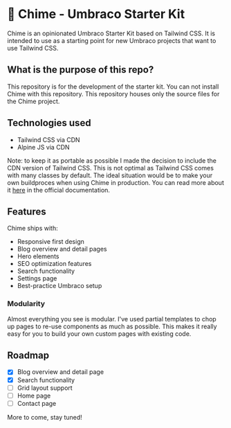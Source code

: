 # 🍃 Chime - Umbraco Starter Kit

Chime is an opinionated Umbraco Starter Kit based on Tailwind CSS. It is intended to use as a starting point for new Umbraco projects that want to use Tailwind CSS.

## What is the purpose of this repo?

This repository is for the development of the starter kit. You can not install Chime with this repository. This repository houses only the source files for the Chime project.

## Technologies used

- Tailwind CSS via CDN
- Alpine JS via CDN

Note: to keep it as portable as possible I made the decision to include the CDN version of Tailwind CSS. This is not optimal as Tailwind CSS comes with many classes by default. The ideal situation would be to make your own buildproces when using Chime in production. You can read more about it [here](https://tailwindcss.com/docs/controlling-file-size) in the official documentation.

## Features

Chime ships with:

- Responsive first design
- Blog overview and detail pages
- Hero elements
- SEO optimization features
- Search functionality
- Settings page
- Best-practice Umbraco setup

### Modularity

Almost everything you see is modular. I've used partial templates to chop up pages to re-use components as much as possible. This makes it really easy for you to build your own custom pages with existing code.

## Roadmap

- [x] Blog overview and detail page
- [x] Search functionality
- [ ] Grid layout support
- [ ] Home page
- [ ] Contact page

More to come, stay tuned!
